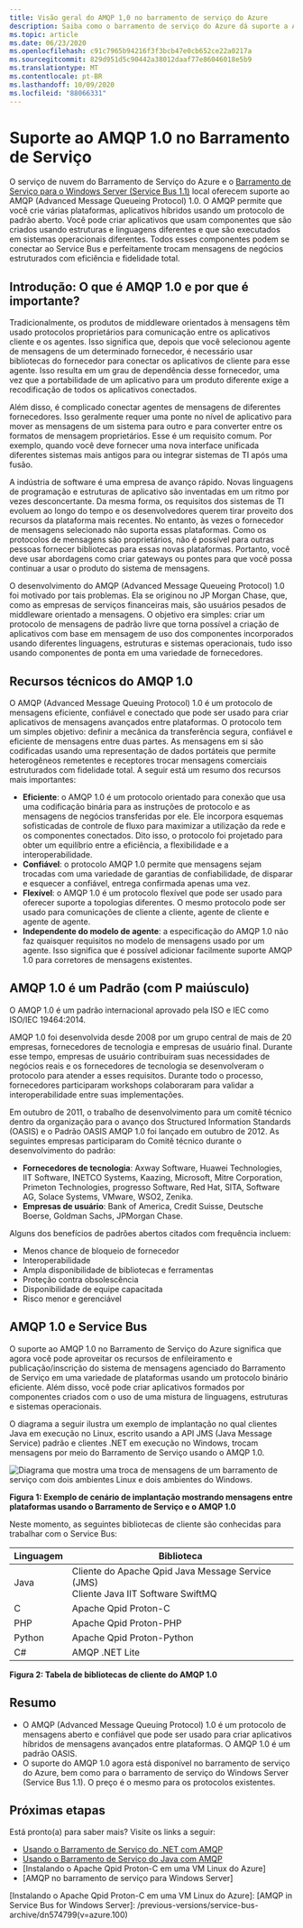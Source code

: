 ```yaml
---
title: Visão geral do AMQP 1,0 no barramento de serviço do Azure
description: Saiba como o barramento de serviço do Azure dá suporte a Advanced Message Queuing Protocol (AMQP), um protocolo padrão aberto.
ms.topic: article
ms.date: 06/23/2020
ms.openlocfilehash: c91c7965b94216f3f3bcb47e0cb652ce22a0217a
ms.sourcegitcommit: 829d951d5c90442a38012daaf77e86046018e5b9
ms.translationtype: MT
ms.contentlocale: pt-BR
ms.lasthandoff: 10/09/2020
ms.locfileid: "88066331"
---
```

# <a name="amqp-10-support-in-service-bus"></a>Suporte ao AMQP 1.0 no Barramento de Serviço
O serviço de nuvem do Barramento de Serviço do Azure e o [Barramento de Serviço para o Windows Server (Service Bus 1.1)](/previous-versions/service-bus-archive/dn282144(v=azure.100)) local oferecem suporte ao AMQP (Advanced Message Queueing Protocol) 1.0. O AMQP permite que você crie várias plataformas, aplicativos híbridos usando um protocolo de padrão aberto. Você pode criar aplicativos que usam componentes que são criados usando estruturas e linguagens diferentes e que são executados em sistemas operacionais diferentes. Todos esses componentes podem se conectar ao Service Bus e perfeitamente trocam mensagens de negócios estruturados com eficiência e fidelidade total.

## <a name="introduction-what-is-amqp-10-and-why-is-it-important"></a>Introdução: O que é AMQP 1.0 e por que é importante?
Tradicionalmente, os produtos de middleware orientados à mensagens têm usado protocolos proprietários para comunicação entre os aplicativos cliente e os agentes. Isso significa que, depois que você selecionou agente de mensagens de um determinado fornecedor, é necessário usar bibliotecas do fornecedor para conectar os aplicativos de cliente para esse agente. Isso resulta em um grau de dependência desse fornecedor, uma vez que a portabilidade de um aplicativo para um produto diferente exige a recodificação de todos os aplicativos conectados. 

Além disso, é complicado conectar agentes de mensagens de diferentes fornecedores. Isso geralmente requer uma ponte no nível de aplicativo para mover as mensagens de um sistema para outro e para converter entre os formatos de mensagem proprietários. Esse é um requisito comum. Por exemplo, quando você deve fornecer uma nova interface unificada diferentes sistemas mais antigos para ou integrar sistemas de TI após uma fusão.

A indústria de software é uma empresa de avanço rápido. Novas linguagens de programação e estruturas de aplicativo são inventadas em um ritmo por vezes desconcertante. Da mesma forma, os requisitos dos sistemas de TI evoluem ao longo do tempo e os desenvolvedores querem tirar proveito dos recursos da plataforma mais recentes. No entanto, às vezes o fornecedor de mensagens selecionado não suporta essas plataformas. Como os protocolos de mensagens são proprietários, não é possível para outras pessoas fornecer bibliotecas para essas novas plataformas. Portanto, você deve usar abordagens como criar gateways ou pontes para que você possa continuar a usar o produto do sistema de mensagens.

O desenvolvimento do AMQP (Advanced Message Queueing Protocol) 1.0 foi motivado por tais problemas. Ela se originou no JP Morgan Chase, que, como as empresas de serviços financeiras mais, são usuários pesados de middleware orientado a mensagens. O objetivo era simples: criar um protocolo de mensagens de padrão livre que torna possível a criação de aplicativos com base em mensagem de uso dos componentes incorporados usando diferentes linguagens, estruturas e sistemas operacionais, tudo isso usando componentes de ponta em uma variedade de fornecedores.

## <a name="amqp-10-technical-features"></a>Recursos técnicos do AMQP 1.0
O AMQP (Advanced Message Queuing Protocol) 1.0 é um protocolo de mensagens eficiente, confiável e conectado que pode ser usado para criar aplicativos de mensagens avançados entre plataformas. O protocolo tem um simples objetivo: definir a mecânica da transferência segura, confiável e eficiente de mensagens entre duas partes. As mensagens em si são codificadas usando uma representação de dados portáteis que permite heterogêneos remetentes e receptores trocar mensagens comerciais estruturados com fidelidade total. A seguir está um resumo dos recursos mais importantes:

* **Eficiente**: o AMQP 1.0 é um protocolo orientado para conexão que usa uma codificação binária para as instruções de protocolo e as mensagens de negócios transferidas por ele. Ele incorpora esquemas sofisticadas de controle de fluxo para maximizar a utilização da rede e os componentes conectados. Dito isso, o protocolo foi projetado para obter um equilíbrio entre a eficiência, a flexibilidade e a interoperabilidade.
* **Confiável**: o protocolo AMQP 1.0 permite que mensagens sejam trocadas com uma variedade de garantias de confiabilidade, de disparar e esquecer a confiável, entrega confirmada apenas uma vez.
* **Flexível**: o AMQP 1.0 é um protocolo flexível que pode ser usado para oferecer suporte a topologias diferentes. O mesmo protocolo pode ser usado para comunicações de cliente a cliente, agente de cliente e agente de agente.
* **Independente do modelo de agente**: a especificação do AMQP 1.0 não faz quaisquer requisitos no modelo de mensagens usado por um agente. Isso significa que é possível adicionar facilmente suporte AMQP 1.0 para corretores de mensagens existentes.

## <a name="amqp-10-is-a-standard-with-a-capital-s"></a>AMQP 1.0 é um Padrão (com P maiúsculo)
O AMQP 1.0 é um padrão internacional aprovado pela ISO e IEC como ISO/IEC 19464:2014.

AMQP 1.0 foi desenvolvida desde 2008 por um grupo central de mais de 20 empresas, fornecedores de tecnologia e empresas de usuário final. Durante esse tempo, empresas de usuário contribuíram suas necessidades de negócios reais e os fornecedores de tecnologia se desenvolveram o protocolo para atender a esses requisitos. Durante todo o processo, fornecedores participaram workshops colaboraram para validar a interoperabilidade entre suas implementações.

Em outubro de 2011, o trabalho de desenvolvimento para um comitê técnico dentro da organização para o avanço dos Structured Information Standards (OASIS) e o Padrão OASIS AMQP 1.0 foi lançado em outubro de 2012. As seguintes empresas participaram do Comitê técnico durante o desenvolvimento do padrão:

* **Fornecedores de tecnologia**: Axway Software, Huawei Technologies, IIT Software, INETCO Systems, Kaazing, Microsoft, Mitre Corporation, Primeton Technologies, progresso Software, Red Hat, SITA, Software AG, Solace Systems, VMware, WSO2, Zenika.
* **Empresas de usuário**: Bank of America, Credit Suisse, Deutsche Boerse, Goldman Sachs, JPMorgan Chase.

Alguns dos benefícios de padrões abertos citados com frequência incluem:

* Menos chance de bloqueio de fornecedor
* Interoperabilidade
* Ampla disponibilidade de bibliotecas e ferramentas
* Proteção contra obsolescência
* Disponibilidade de equipe capacitada
* Risco menor e gerenciável

## <a name="amqp-10-and-service-bus"></a>AMQP 1.0 e Service Bus
O suporte ao AMQP 1.0 no Barramento de Serviço do Azure significa que agora você pode aproveitar os recursos de enfileiramento e publicação/inscrição do sistema de mensagens agenciado do Barramento de Serviço em uma variedade de plataformas usando um protocolo binário eficiente. Além disso, você pode criar aplicativos formados por componentes criados com o uso de uma mistura de linguagens, estruturas e sistemas operacionais.

O diagrama a seguir ilustra um exemplo de implantação no qual clientes Java em execução no Linux, escrito usando a API JMS (Java Message Service) padrão e clientes .NET em execução no Windows, trocam mensagens por meio do Barramento de Serviço usando o AMQP 1.0.

![Diagrama que mostra uma troca de mensagens de um barramento de serviço com dois ambientes Linux e dois ambientes do Windows.][0]

**Figura 1: Exemplo de cenário de implantação mostrando mensagens entre plataformas usando o Barramento de Serviço e o AMQP 1.0**

Neste momento, as seguintes bibliotecas de cliente são conhecidas para trabalhar com o Service Bus:

| Linguagem | Biblioteca |
| --- | --- |
| Java |Cliente do Apache Qpid Java Message Service (JMS)<br/>Cliente Java IIT Software SwiftMQ |
| C |Apache Qpid Proton-C |
| PHP |Apache Qpid Proton-PHP |
| Python |Apache Qpid Proton-Python |
| C# |AMQP .NET Lite |

**Figura 2: Tabela de bibliotecas de cliente do AMQP 1.0**

## <a name="summary"></a>Resumo
* O AMQP (Advanced Message Queuing Protocol) 1.0 é um protocolo de mensagens aberto e confiável que pode ser usado para criar aplicativos híbridos de mensagens avançados entre plataformas. O AMQP 1.0 é um padrão OASIS.
* O suporte do AMQP 1.0 agora está disponível no barramento de serviço do Azure, bem como para o barramento de serviço do Windows Server (Service Bus 1.1). O preço é o mesmo para os protocolos existentes.

## <a name="next-steps"></a>Próximas etapas
Está pronto(a) para saber mais? Visite os links a seguir:

* [Usando o Barramento de Serviço do .NET com AMQP]
* [Usando o Barramento de Serviço do Java com AMQP]
* [Instalando o Apache Qpid Proton-C em uma VM Linux do Azure]
* [AMQP no barramento de serviço para Windows Server]

[0]: ./media/service-bus-amqp-overview/service-bus-amqp-1.png
[Usando o Barramento de Serviço do .NET com AMQP]: service-bus-amqp-dotnet.md
[Usando o Barramento de Serviço do Java com AMQP]: ./service-bus-java-how-to-use-jms-api-amqp.md
[Instalando o Apache Qpid Proton-C em uma VM Linux do Azure]: 
[AMQP in Service Bus for Windows Server]: /previous-versions/service-bus-archive/dn574799(v=azure.100)